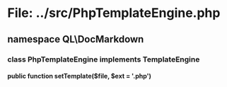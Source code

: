 # File: ../src/PhpTemplateEngine.php

## namespace QL\DocMarkdown
### class PhpTemplateEngine implements TemplateEngine
#### public function setTemplate($file, $ext = '.php')



